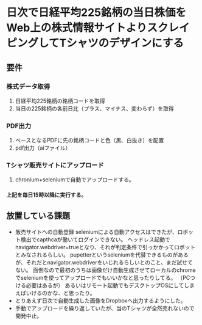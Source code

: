 # 日次で日経平均225銘柄の当日株価をWeb上の株式情報サイトよりスクレイピングしてTシャツのデザインにする

## 要件

### 株式データ取得

1. 日経平均225銘柄の銘柄コードを取得
2. 当日の225銘柄の各前日比（プラス、マイナス、変わらず）を取得

### PDF出力

1. ベースとなるPDFに先の銘柄コードと色（黒、白抜き）を配置
2. pdf出力（aiファイル）

### Tシャツ販売サイトにアップロード

1. chronium+seleniumで自動でアップロードする。

#### 上記を毎日15時以降に実行する。

## 放置している課題
- 販売サイトへの自動登録
seleniumによる自動アクセスはできたが、ロボット検出でcapthcaが働いてログインできない。
ヘッドレス起動でnavigator.webdriver=trueとなり、それが判定条件で引っかかってロボットとみなされるらしい。
pupetterというseleniumを代替できるものがあるが、それだとnavigator.webdriverをいじれるらしいとのこと、まだ試せてない。
面倒なので最初のうちは画像だけ自動生成させてローカルのchromeでseleniumを使ってアップロードでもいいかなと思ったりしてる。
（PCつける必要はあるが）
あるいはリモート起動でもデスクトップOSにしてしまえばいけるのかな、と思ったり。
- とりあえず日次で自動生成した画像をDropboxへ出力するようにした。
- 手動でアップロードを繰り返していたが、当のTシャツが全然売れないので開発中止。
